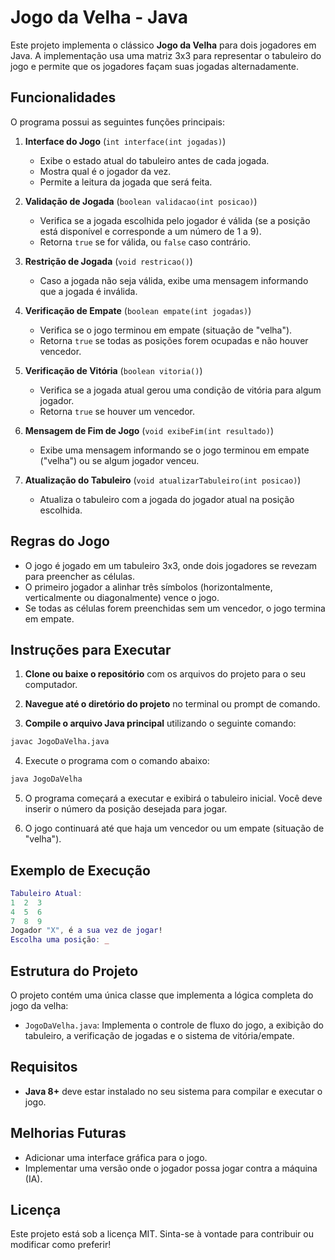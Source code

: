 # Jogo da Velha - Java

Este projeto implementa o clássico **Jogo da Velha** para dois jogadores em Java. A implementação usa uma matriz 3x3 para representar o tabuleiro do jogo e permite que os jogadores façam suas jogadas alternadamente.

## Funcionalidades

O programa possui as seguintes funções principais:

1. **Interface do Jogo** (`int interface(int jogadas)`)
    - Exibe o estado atual do tabuleiro antes de cada jogada.
    - Mostra qual é o jogador da vez.
    - Permite a leitura da jogada que será feita.


2. **Validação de Jogada** (`boolean validacao(int posicao)`)
    - Verifica se a jogada escolhida pelo jogador é válida (se a posição está disponível e corresponde a um número de 1 a 9).
    - Retorna `true` se for válida, ou `false` caso contrário.


3. **Restrição de Jogada** (`void restricao()`)
    - Caso a jogada não seja válida, exibe uma mensagem informando que a jogada é inválida.


4. **Verificação de Empate** (`boolean empate(int jogadas)`)
    - Verifica se o jogo terminou em empate (situação de "velha").
    - Retorna `true` se todas as posições forem ocupadas e não houver vencedor.


5. **Verificação de Vitória** (`boolean vitoria()`)
    - Verifica se a jogada atual gerou uma condição de vitória para algum jogador.
    - Retorna `true` se houver um vencedor.


6. **Mensagem de Fim de Jogo** (`void exibeFim(int resultado)`)
    - Exibe uma mensagem informando se o jogo terminou em empate ("velha") ou se algum jogador venceu.


7. **Atualização do Tabuleiro** (`void atualizarTabuleiro(int posicao)`)
    - Atualiza o tabuleiro com a jogada do jogador atual na posição escolhida.

## Regras do Jogo

- O jogo é jogado em um tabuleiro 3x3, onde dois jogadores se revezam para preencher as células.
- O primeiro jogador a alinhar três símbolos (horizontalmente, verticalmente ou diagonalmente) vence o jogo.
- Se todas as células forem preenchidas sem um vencedor, o jogo termina em empate.

## Instruções para Executar

1. **Clone ou baixe o repositório** com os arquivos do projeto para o seu computador.
 

2. **Navegue até o diretório do projeto** no terminal ou prompt de comando.


3. **Compile o arquivo Java principal** utilizando o seguinte comando:

```bash
javac JogoDaVelha.java
```
4. Execute o programa com o comando abaixo:

```bash
java JogoDaVelha
```
5. O programa começará a executar e exibirá o tabuleiro inicial. Você deve inserir o número da posição desejada para jogar.

6. O jogo continuará até que haja um vencedor ou um empate (situação de "velha").

## Exemplo de Execução

```lua
Tabuleiro Atual:
1  2  3
4  5  6
7  8  9
Jogador "X", é a sua vez de jogar!
Escolha uma posição: _
```

## Estrutura do Projeto

O projeto contém uma única classe que implementa a lógica completa do jogo da velha:

- `JogoDaVelha.java`: Implementa o controle de fluxo do jogo, a exibição do tabuleiro, a verificação de jogadas e o sistema de vitória/empate.

## Requisitos

- **Java 8+** deve estar instalado no seu sistema para compilar e executar o jogo.

## Melhorias Futuras

- Adicionar uma interface gráfica para o jogo.
- Implementar uma versão onde o jogador possa jogar contra a máquina (IA).

## Licença

Este projeto está sob a licença MIT. Sinta-se à vontade para contribuir ou modificar como preferir!
